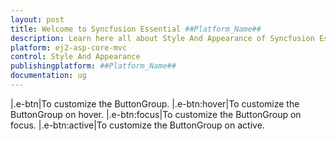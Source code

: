 ```yaml
---
layout: post
title: Welcome to Syncfusion Essential ##Platform_Name##
description: Learn here all about Style And Appearance of Syncfusion Essential ##Platform_Name## widgets based on HTML5 and jQuery.
platform: ej2-asp-core-mvc
control: Style And Appearance
publishingplatform: ##Platform_Name##
documentation: ug
---
```


|.e-btn|To customize the ButtonGroup.
|.e-btn:hover|To customize the ButtonGroup on hover.
|.e-btn:focus|To customize the ButtonGroup on focus.
|.e-btn:active|To customize the ButtonGroup on active.